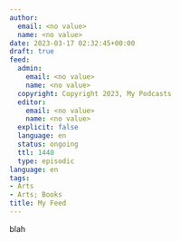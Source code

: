 ```yaml
---
author:
  email: <no value>
  name: <no value>
date: 2023-03-17 02:32:45+00:00
draft: true
feed:
  admin:
    email: <no value>
    name: <no value>
  copyright: Copyright 2023, My Podcasts
  editor:
    email: <no value>
    name: <no value>
  explicit: false
  language: en
  status: ongoing
  ttl: 1440
  type: episodic
language: en
tags:
- Arts
- Arts; Books
title: My Feed
---
```


blah